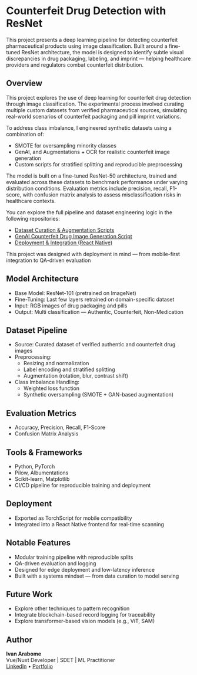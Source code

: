 # Counterfeit Drug Detection with ResNet

This project presents a deep learning pipeline for detecting counterfeit pharmaceutical products using image classification. Built around a fine-tuned ResNet architecture, the model is designed to identify subtle visual discrepancies in drug packaging, labeling, and imprint — helping healthcare providers and regulators combat counterfeit distribution.

## Overview

This project explores the use of deep learning for counterfeit drug detection through image classification. The experimental process involved curating multiple custom datasets from verified pharmaceutical sources, simulating real-world scenarios of counterfeit packaging and pill imprint variations.

To address class imbalance, I engineered synthetic datasets using a combination of:
- SMOTE for oversampling minority classes
- GenAI, and Augmentations  + OCR for realistic counterfeit image generation
- Custom scripts for stratified splitting and reproducible preprocessing

The model is built on a fine-tuned ResNet-50 architecture, trained and evaluated across these datasets to benchmark performance under varying distribution conditions. Evaluation metrics include precision, recall, F1-score, with confusion matrix analysis to assess misclassification risks in healthcare contexts.

You can explore the full pipeline and dataset engineering logic in the following repositories:
- [Dataset Curation & Augmentation Scripts](https://github.com/yourusername/counterfeit-dataset-tools)
- [GenAI Counterfeit Drug Image Generation Script](https://github.com/arabomeivan/CounterFeitDrugImageGenerator)
- [Deployment & Integration (React Native)](https://github.com/yourusername/fractionnine-app)

This project was designed with deployment in mind — from mobile-first integration to QA-driven evaluation
## Model Architecture

- Base Model: ResNet-101 (pretrained on ImageNet)
- Fine-Tuning: Last few layers retrained on domain-specific dataset
- Input: RGB images of drug packaging and pills
- Output: Multi classification — Authentic, Counterfeit, Non-Medication

## Dataset Pipeline

- Source: Curated dataset of verified authentic and counterfeit drug images
- Preprocessing:
  - Resizing and normalization
  - Label encoding and stratified splitting
  - Augmentation (rotation, blur, contrast shift)
- Class Imbalance Handling:
  - Weighted loss function
  - Synthetic oversampling (SMOTE + GAN-based augmentation)

## Evaluation Metrics

- Accuracy, Precision, Recall, F1-Score
- Confusion Matrix Analysis

## Tools & Frameworks

- Python, PyTorch
- Pilow, Albumentations
- Scikit-learn, Matplotlib
- CI/CD pipeline for reproducible training and deployment

## Deployment

- Exported as TorchScript for mobile compatibility
- Integrated into a React Native frontend for real-time scanning

## Notable Features

- Modular training pipeline with reproducible splits
- QA-driven evaluation and logging
- Designed for edge deployment and low-latency inference
- Built with a systems mindset — from data curation to model serving


## Future Work

- Explore other techniques to pattern recognition
- Integrate blockchain-based record logging for traceability
- Explore transformer-based vision models (e.g., ViT, SAM)

## Author

**Ivan Arabome**  
Vue/Nuxt Developer | SDET | ML Practitioner  
[LinkedIn](https://www.linkedin.com/in/ivanarabome) • [Portfolio](https://your-portfolio-link.com)
